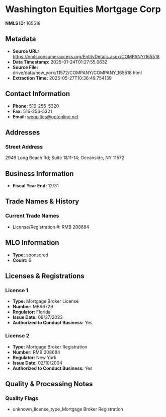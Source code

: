 # Washington Equities Mortgage Corp

**NMLS ID:** 165518

## Metadata
- **Source URL:** https://nmlsconsumeraccess.org/EntityDetails.aspx/COMPANY/165518
- **Data Timestamp:** 2025-01-24T01:27:55.063Z
- **Source File:** drive/data/new_york/11572/COMPANY/COMPANY_165518.html
- **Extraction Time:** 2025-05-27T10:36:49.754139

## Contact Information
- **Phone:** 516-256-5320
- **Fax:** 516-256-5321
- **Email:** wequities@optonline.net

## Addresses
### Street Address
2949 Long Beach Rd; Suite 1&11-14; Oceanside, NY 11572

## Business Information
- **Fiscal Year End:** 12/31

## Trade Names & History
### Current Trade Names
- License/Registration #: RMB 208684

## MLO Information
- **Type:** sponsored
- **Count:** 6

## Licenses & Registrations

### License 1
- **Type:** Mortgage Broker License
- **Number:** MBR6729
- **Regulator:** Florida
- **Issue Date:** 09/27/2023
- **Authorized to Conduct Business:** Yes

### License 2
- **Type:** Mortgage Broker Registration
- **Number:** RMB 208684
- **Regulator:** New York
- **Issue Date:** 02/10/2004
- **Authorized to Conduct Business:** Yes

## Quality & Processing Notes
### Quality Flags
- unknown_license_type_Mortgage Broker Registration
